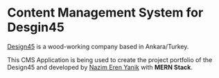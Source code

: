 # Content Management System for Desgin45 

[Design45](http://design45.com.tr) is a wood-working company based in Ankara/Turkey.

This CMS Application is being used to create the project portfolio of the Design45 and developed by [Nazim Eren Yanik](http://nazimerenyanik.com) with **MERN Stack**. 
